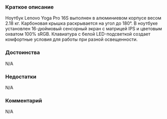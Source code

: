 ### **Краткое описание**
Ноутбук Lenovo Yoga Pro 16S выполнен в алюминиевом корпусе весом 2.18 кг. Карбоновая крышка раскрывается на угол до 180°. В ноутбуке установлен 16-дюймовый сенсорный экран с матрицей IPS и цветовым охватом 100% sRGB. Клавиатура с белой LED-подсветкой создает комфортные условия для работы при разной освещенности.

### **Достоинства**
N/A

### **Недостатки**
N/A

### **Комментарий**
N/A
